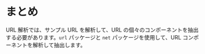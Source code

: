 # まとめ

URL 解析では、サンプル URL を解析して、URL の個々のコンポーネントを抽出する必要があります。`url` パッケージと `net` パッケージを使用して、URL コンポーネントを解析して抽出します。

